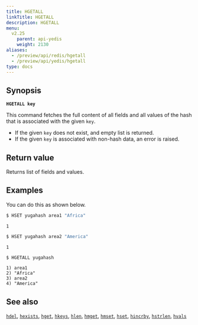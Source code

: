 ```yaml
---
title: HGETALL
linkTitle: HGETALL
description: HGETALL
menu:
  v2.25
    parent: api-yedis
    weight: 2130
aliases:
  - /preview/api/redis/hgetall
  - /preview/api/yedis/hgetall
type: docs
---
```


## Synopsis

**`HGETALL key`**

This command fetches the full content of all fields and all values of the hash that is associated with the given `key`.

- If the given `key` does not exist, and empty list is returned.
- If the given `key` is associated with non-hash data, an error is raised.

## Return value

Returns list of fields and values.

## Examples

You can do this as shown below.

```sh
$ HSET yugahash area1 "Africa"
```

```
1
```

```sh
$ HSET yugahash area2 "America"
```

```
1
```

```sh
$ HGETALL yugahash
```

```
1) area1
2) "Africa"
3) area2
4) "America"
```

## See also

[`hdel`](../hdel/), [`hexists`](../hexists/), [`hget`](../hget/), [`hkeys`](../hkeys/), [`hlen`](../hlen/), [`hmget`](../hmget/), [`hmset`](../hmset/), [`hset`](../hset/), [`hincrby`](../hincrby/), [`hstrlen`](../hstrlen/), [`hvals`](../hvals/)
